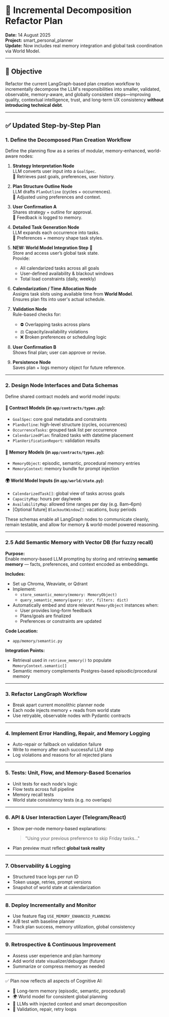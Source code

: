 # 🧠 Incremental Decomposition Refactor Plan  
**Date:** 14 August 2025  
**Project:** smart_personal_planner  
**Update:** Now includes real memory integration and global task coordination via World Model.

---

## 🎯 Objective
Refactor the current LangGraph-based plan creation workflow to incrementally decompose the LLM's responsibilities into smaller, validated, observable, memory-aware, and globally consistent steps—improving quality, contextual intelligence, trust, and long-term UX consistency **without introducing technical debt**.

---

## ✅ Updated Step-by-Step Plan

### **1. Define the Decomposed Plan Creation Workflow**

Define the planning flow as a series of modular, memory-enhanced, world-aware nodes:

1. **Strategy Interpretation Node**  
   LLM converts user input into a `GoalSpec`.  
   🧠 Retrieves past goals, preferences, user history.

2. **Plan Structure Outline Node**  
   LLM drafts `PlanOutline` (cycles + occurrences).  
   🧠 Adjusted using preferences and context.

3. **User Confirmation A**  
   Shares strategy + outline for approval.  
   🧠 Feedback is logged to memory.

4. **Detailed Task Generation Node**  
   LLM expands each occurrence into tasks.  
   🧠 Preferences + memory shape task styles.

5. **NEW: World Model Integration Step** 🧩  
   Store and access user’s global task state.  
   Provide:
   - All calendarized tasks across all goals  
   - User-defined availability & blackout windows  
   - Total load constraints (daily, weekly)

6. **Calendarization / Time Allocation Node**  
   Assigns task slots using available time from **World Model**.  
   Ensures plan fits into user's actual schedule.

7. **Validation Node**  
   Rule-based checks for:
   - ⛔ Overlapping tasks across plans  
   - ⚖️ Capacity/availability violations  
   - ❌ Broken preferences or scheduling logic

8. **User Confirmation B**  
   Shows final plan; user can approve or revise.

9. **Persistence Node**  
   Saves plan + logs memory object for future reference.

---

### **2. Design Node Interfaces and Data Schemas**

Define shared contract models and world model inputs:

#### 🧱 Contract Models (in `app/contracts/types.py`):
- `GoalSpec`: core goal metadata and constraints
- `PlanOutline`: high-level structure (cycles, occurrences)
- `OccurrenceTasks`: grouped task list per occurrence
- `CalendarizedPlan`: finalized tasks with datetime placement
- `PlanVerificationReport`: validation results

#### 🧠 Memory Models (in `app/contracts/types.py`):
- `MemoryObject`: episodic, semantic, procedural memory entries
- `MemoryContext`: memory bundle for prompt injection

#### 🌍 World Model Inputs (in `app/world/state.py`):
- `CalendarizedTask[]`: global view of tasks across goals
- `CapacityMap`: hours per day/week
- `AvailabilityMap`: allowed time ranges per day (e.g. 8am–6pm)
- [Optional future] `BlackoutWindow[]`: vacations, busy periods

These schemas enable all LangGraph nodes to communicate cleanly, remain testable, and allow for memory & world-model powered reasoning.

---

### **2.5 Add Semantic Memory with Vector DB (for fuzzy recall)**

**Purpose:**  
Enable memory-based LLM prompting by storing and retrieving **semantic memory** — facts, preferences, and context encoded as embeddings.

**Includes:**
- Set up Chroma, Weaviate, or Qdrant
- Implement:
  - `store_semantic_memory(memory: MemoryObject)`
  - `query_semantic_memory(query: str, filters: dict)`
- Automatically embed and store relevant `MemoryObject` instances when:
  - User provides long-form feedback
  - Plans/goals are finalized
  - Preferences or constraints are updated

**Code Location:**
- `app/memory/semantic.py`

**Integration Points:**
- Retrieval used in `retrieve_memory()` to populate `MemoryContext.semantic[]`
- Semantic memory complements Postgres-based episodic/procedural memory

---

### **3. Refactor LangGraph Workflow**
- Break apart current monolithic planner node
- Each node injects memory + reads from world state
- Use retryable, observable nodes with Pydantic contracts

---

### **4. Implement Error Handling, Repair, and Memory Logging**
- Auto-repair or fallback on validation failure
- Write to memory after each successful LLM step
- Log violations and reasons for all rejected plans

---

### **5. Tests: Unit, Flow, and Memory-Based Scenarios**
- Unit tests for each node's logic
- Flow tests across full pipeline
- Memory recall tests
- World state consistency tests (e.g. no overlaps)

---

### **6. API & User Interaction Layer (Telegram/React)**
- Show per-node memory-based explanations:  
  > "Using your previous preference to skip Friday tasks..."
- Plan preview must reflect **global task reality**

---

### **7. Observability & Logging**
- Structured trace logs per run ID
- Token usage, retries, prompt versions
- Snapshot of world state at calendarization

---

### **8. Deploy Incrementally and Monitor**
- Use feature flag `USE_MEMORY_ENHANCED_PLANNING`
- A/B test with baseline planner
- Track plan success, memory utilization, global consistency

---

### **9. Retrospective & Continuous Improvement**
- Assess user experience and plan harmony
- Add world state visualizer/debugger (future)
- Summarize or compress memory as needed

---

✅ Plan now reflects all aspects of Cognitive AI:  
- 💾 Long-term memory (episodic, semantic, procedural)  
- 🌍 World model for consistent global planning  
- 🧠 LLMs with injected context and smart decomposition  
- 🔁 Validation, repair, retry loops
